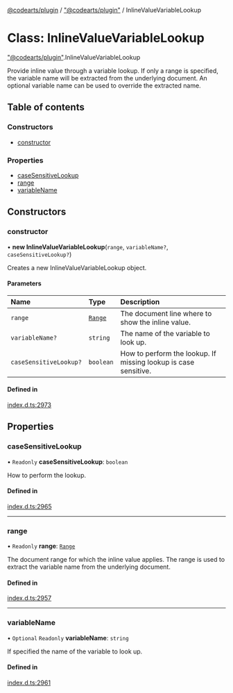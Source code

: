 [@codearts/plugin](../README.md) / ["@codearts/plugin"](../modules/_codearts_plugin_.md) / InlineValueVariableLookup

# Class: InlineValueVariableLookup

["@codearts/plugin"](../modules/_codearts_plugin_.md).InlineValueVariableLookup

Provide inline value through a variable lookup.
If only a range is specified, the variable name will be extracted from the underlying document.
An optional variable name can be used to override the extracted name.

## Table of contents

### Constructors

- [constructor](codearts_plugin_.InlineValueVariableLookup.md#constructor)

### Properties

- [caseSensitiveLookup](codearts_plugin_.InlineValueVariableLookup.md#casesensitivelookup)
- [range](codearts_plugin_.InlineValueVariableLookup.md#range)
- [variableName](codearts_plugin_.InlineValueVariableLookup.md#variablename)

## Constructors

### constructor

• **new InlineValueVariableLookup**(`range`, `variableName?`, `caseSensitiveLookup?`)

Creates a new InlineValueVariableLookup object.

#### Parameters

| Name | Type | Description |
| :------ | :------ | :------ |
| `range` | [`Range`](codearts_plugin_.Range.md) | The document line where to show the inline value. |
| `variableName?` | `string` | The name of the variable to look up. |
| `caseSensitiveLookup?` | `boolean` | How to perform the lookup. If missing lookup is case sensitive. |

#### Defined in

[index.d.ts:2973](https://github.com/huaweicloud/cloudide-plugin-api/blob/4d28848/index.d.ts#L2973)

## Properties

### caseSensitiveLookup

• `Readonly` **caseSensitiveLookup**: `boolean`

How to perform the lookup.

#### Defined in

[index.d.ts:2965](https://github.com/huaweicloud/cloudide-plugin-api/blob/4d28848/index.d.ts#L2965)

___

### range

• `Readonly` **range**: [`Range`](codearts_plugin_.Range.md)

The document range for which the inline value applies.
The range is used to extract the variable name from the underlying document.

#### Defined in

[index.d.ts:2957](https://github.com/huaweicloud/cloudide-plugin-api/blob/4d28848/index.d.ts#L2957)

___

### variableName

• `Optional` `Readonly` **variableName**: `string`

If specified the name of the variable to look up.

#### Defined in

[index.d.ts:2961](https://github.com/huaweicloud/cloudide-plugin-api/blob/4d28848/index.d.ts#L2961)
